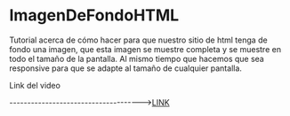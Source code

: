 # ImagenDeFondoHTML
Tutorial acerca de cómo hacer para que nuestro sitio de html tenga de fondo una imagen, que esta imagen se muestre completa y se muestre en todo el tamaño de la pantalla. Al mismo tiempo que hacemos que sea responsive para que se adapte al tamaño de cualquier pantalla.


Link del video


------------------------------------->[LINK](https://youtu.be/veRCVDCUFDE)
